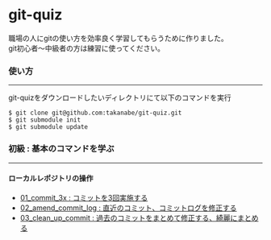 git-quiz
========

職場の人にgitの使い方を効率良く学習してもらうために作りました。  
git初心者〜中級者の方は練習に使ってください。

### 使い方
----------------------
git-quizをダウンロードしたいディレクトリにて以下のコマンドを実行

```
$ git clone git@github.com:takanabe/git-quiz.git
$ git submodule init
$ git submodule update
```

### 初級 : 基本のコマンドを学ぶ
----------------------
#### ローカルレポジトリの操作
 * [01_commit_3x : コミットを3回実施する](01_commit_3x.md)  
 * [02_amend_commit_log : 直近のコミット、コミットログを修正する](02_amend_commit_log.md)
 * [03_clean_up_commit : 過去のコミットをまとめて修正する、綺麗にまとめる](03_clean_up_commit.md)
 


